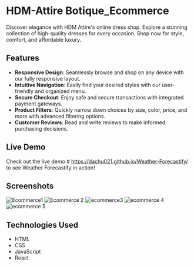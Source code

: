 
# HDM-Attire Botique_Ecommerce
 Discover elegance with HDM Attire's online dress shop. Explore a stunning collection of high-quality dresses for every occasion. Shop now for style, comfort, and affordable luxury.


## Features
-  **Responsive Design**: Seamlessly browse and shop on any device with our fully responsive layout.
-  **Intuitive Navigation**: Easily find your desired styles with our user-friendly and organized menu.
-  **Secure Checkout**: Enjoy safe and secure transactions with integrated payment gateways.
-  **Product Filters**: Quickly narrow down choices by size, color, price, and more with advanced filtering options.
-  **Customer Reviews**: Read and write reviews to make informed purchasing decisions.
## Live Demo
Check out the live demo # https://dachu021.github.io/Weather-Forecastify/ to see Weather Forecastify in action!

## Screenshots
![Ecommerce1](https://github.com/DACHU021/HDM_Ecommerce/assets/137294508/92c7c655-f66d-45c5-9d2b-03491a47fa43)
![Ecommerce 2](https://github.com/DACHU021/HDM_Ecommerce/assets/137294508/d247c6bf-64d8-4cd1-a986-ed599ae0fcf9)
![ecommerce3](https://github.com/DACHU021/HDM_Ecommerce/assets/137294508/849c5ac2-e976-4007-8e70-a51d3d7df5f5)
![ecommerce 4](https://github.com/DACHU021/HDM_Ecommerce/assets/137294508/6c09d32e-0bd2-43f5-836b-2fcd9c2fc06d)
![ecommerce 5](https://github.com/DACHU021/HDM_Ecommerce/assets/137294508/4d64fbb8-b3c6-4c19-a4c3-a328c5a7e785)



## Technologies Used
- HTML
- CSS
- JavaScript
- React
